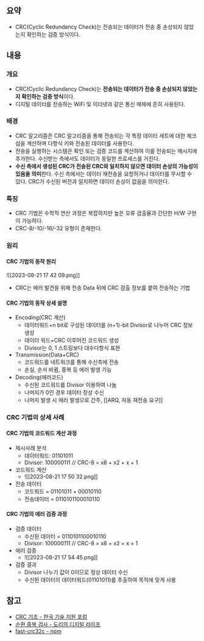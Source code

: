 ## 요약
- CRC(Cyclic Redundancy Check)는 전송되는 데이터가 전송 중 손상되지 않았는지 확인하는 검증 방식이다.
## 내용
### 개요
- CRC(Cyclic Redundancy Check)는 **전송되는 데이터가 전송 중 손상되지 않았는지 확인하는 검증 방식**이다.
- 디지털 데이터를 전송하는 WiFi 및 이더넷과 같은 통신 매체에 흔히 사용된다.

### 배경
- CRC 알고리즘은 CRC 알고리즘을 통해 전송되는 각 특정 데이터 세트에 대한 체크섬을 계산하며 다항식 키와 전송된 데이터를 사용한다.
- 전송을 실행하는 시스템은 확인 또는 검증 코드를 계산하여 이를 전송되는 메시지에 추가한다. 수신받는 측에서도 데이터가 동일한 프로세스를 거친다.
- **수신 측에서 생성된 CRC가 전송된 CRC와 일치하지 않으면 데이터 손상의 가능성이 있음을 의미**한다. 수신 측에서는 데이터 재전송을 요청하거나 데이터를 무시할 수 있다. CRC가 수신된 버전과 일치하면 데이터 손상이 없음을 의미한다.

### 특징
- CRC 기법은 수학적 연산 과정은 복잡하지만 높은 오류 검출율과 간단한 H/W 구현이 가능하다.
- CRC-8/-10/-16/-32 유형이 존재한다.

### 원리
#### CRC 기법의 동작 원리
![[2023-08-21 17 42 09.png]]
- CRC는 에러 발견을 위해 전송 Data 뒤에 CRC 검출 정보를 붙여 전송하는 기법

#### CRC 기법의 동작 상세 설명
- Encoding(CRC 계산)
    - 데이터워드+n bit로 구성된 데이터를 (n+1)-bit Divisor로 나누어 CRC 정보 생성
    - 데이터 워드+CRC 이루어진 코드워드 생성
    - Divisor는 0, 1 스트링보다 대수다항식 표현
- Transmission(Data+CRC)
    - 코드워드를 네트워크를 통해 수신측에 전송
    - 손실, 순서 바뀜, 중복 등 에러 발생 가능
- Decoding(에러코드)
    - 수신된 코드워드를 Divisor 이용하여 나눔
    - 나머지가 0인 경우 데이터 장상 수신
    - 나머지 발생 시 에러 발생으로 간주, [[ARQ, 자동 재전송 요구]]

### CRC 기법의 상세 사례
#### CRC 기법의 코드워드 계산 과정
- 제시사례 분석
    - 데이터워드: 01101011
    - Divisor: 100000111 // CRC-8 = x8 + x2 + x + 1
- 코드워드 계산
    - ![[2023-08-21 17 50 32.png]]
- 전송 데이터
    -  코드워드 = 01101011 + 00010110
    -  전송데이터 = 0110101100010110

#### CRC 기법의 에러 검증 과정
- 검증 데이터
    - 수신된 데이터 = 0110101100010110
    - Divisor: 100000111 // CRC-8 = x8 + x2 + x + 1
- 에러 검증
    - ![[2023-08-21 17 54 45.png]]
- 검증 결과
    - Divisor 나누기 값이 0이므로 정상 데이터 수신
    - 수신된 데이터의 데이터워드(01101011)를 추출하여 목적에 맞게 사용

## 참고
- [CRC 기초 - 한국 기술 지원 포럼](https://forum.digikey.com/t/crc/27655)
- [순환 중복 검사 - 도리의 디지털 라이프](https://blog.skby.net/%EC%88%9C%ED%99%98-%EC%A4%91%EB%B3%B5-%EA%B2%80%EC%82%AC-crc-cyclic-redundancy-check/)
- [fast-crc32c - npm](https://www.npmjs.com/package/fast-crc32c)